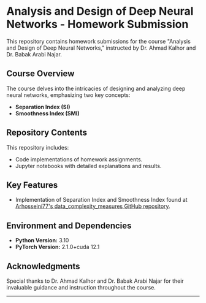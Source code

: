 
# Analysis and Design of Deep Neural Networks - Homework Submission

This repository contains homework submissions for the course "Analysis and Design of Deep Neural Networks," instructed by Dr. Ahmad Kalhor and Dr. Babak Arabi Najar. 
## Course Overview

The course delves into the intricacies of designing and analyzing deep neural networks, emphasizing two key concepts:
- **Separation Index (SI)** 
- **Smoothness Index (SMI)** 

## Repository Contents

This repository includes:
- Code implementations of homework assignments.
- Jupyter notebooks with detailed explanations and results.

## Key Features

- Implementation of Separation Index and Smoothness Index found at [Arhosseini77's data_complexity_measures GitHub repository](https://github.com/Arhosseini77/data_complexity_measures).

## Environment and Dependencies

- **Python Version:** 3.10
- **PyTorch Version:** 2.1.0+cuda 12.1


## Acknowledgments

Special thanks to Dr. Ahmad Kalhor and Dr. Babak Arabi Najar for their invaluable guidance and instruction throughout the course.

---
